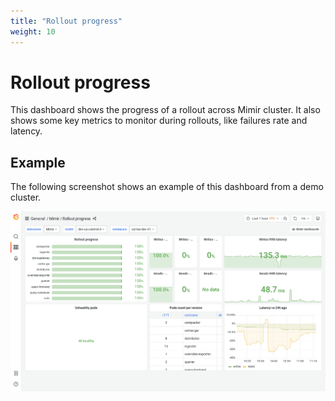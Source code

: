 ```yaml
---
title: "Rollout progress"
weight: 10
---
```


# Rollout progress

This dashboard shows the progress of a rollout across Mimir cluster.
It also shows some key metrics to monitor during rollouts, like failures rate and latency.

## Example

The following screenshot shows an example of this dashboard from a demo cluster.

![Grafana Mimir rollout progress dashboard](../../../images/dashboards/mimir-rollout-progress.png)
